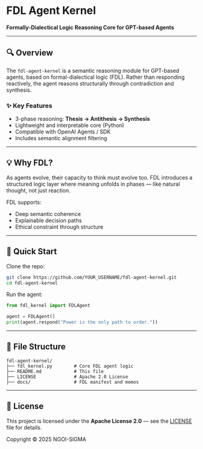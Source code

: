 
# FDL Agent Kernel

**Formally-Dialectical Logic Reasoning Core for GPT-based Agents**

---

## 🔍 Overview
The `fdl-agent-kernel` is a semantic reasoning module for GPT-based agents, based on formal-dialectical logic (FDL). Rather than responding reactively, the agent reasons structurally through contradiction and synthesis.

### ✨ Key Features
- 3-phase reasoning: **Thesis → Antithesis → Synthesis**
- Lightweight and interpretable core (Python)
- Compatible with OpenAI Agents / SDK
- Includes semantic alignment filtering

---

## 💡 Why FDL?
As agents evolve, their capacity to think must evolve too. FDL introduces a structured logic layer where meaning unfolds in phases — like natural thought, not just reaction.

FDL supports:
- Deep semantic coherence
- Explainable decision paths
- Ethical constraint through structure

---

## 🚀 Quick Start
Clone the repo:
```bash
git clone https://github.com/YOUR_USERNAME/fdl-agent-kernel.git
cd fdl-agent-kernel
```

Run the agent:
```python
from fdl_kernel import FDLAgent

agent = FDLAgent()
print(agent.respond("Power is the only path to order."))
```

---

## 📂 File Structure
```
fdl-agent-kernel/
├── fdl_kernel.py        # Core FDL agent logic
├── README.md            # This file
├── LICENSE              # Apache 2.0 License
├── docs/                # FDL manifest and memos
```

---

## 📘 License
This project is licensed under the **Apache License 2.0** — see the [LICENSE](./LICENSE) file for details.

Copyright © 2025 NGOI-SIGMA
